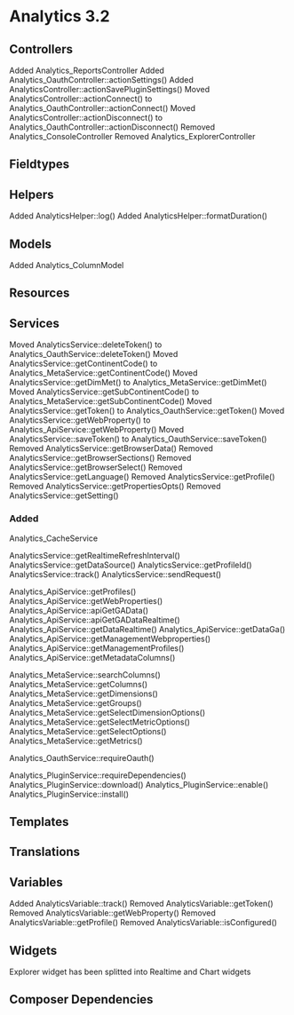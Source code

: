 # Analytics 3.2

## Controllers

Added Analytics_ReportsController
Added Analytics_OauthController::actionSettings()
Added AnalyticsController::actionSavePluginSettings()
Moved AnalyticsController::actionConnect() to Analytics_OauthController::actionConnect()
Moved AnalyticsController::actionDisconnect() to Analytics_OauthController::actionDisconnect()
Removed Analytics_ConsoleController
Removed Analytics_ExplorerController

## Fieldtypes

## Helpers

Added AnalyticsHelper::log()
Added AnalyticsHelper::formatDuration()

## Models

Added Analytics_ColumnModel

## Resources

## Services

Moved AnalyticsService::deleteToken() to Analytics_OauthService::deleteToken()
Moved AnalyticsService::getContinentCode() to Analytics_MetaService::getContinentCode()
Moved AnalyticsService::getDimMet() to Analytics_MetaService::getDimMet()
Moved AnalyticsService::getSubContinentCode() to Analytics_MetaService::getSubContinentCode()
Moved AnalyticsService::getToken() to Analytics_OauthService::getToken()
Moved AnalyticsService::getWebProperty() to Analytics_ApiService::getWebProperty()
Moved AnalyticsService::saveToken() to Analytics_OauthService::saveToken()
Removed AnalyticsService::getBrowserData()
Removed AnalyticsService::getBrowserSections()
Removed AnalyticsService::getBrowserSelect()
Removed AnalyticsService::getLanguage()
Removed AnalyticsService::getProfile()
Removed AnalyticsService::getPropertiesOpts()
Removed AnalyticsService::getSetting()


### Added


Analytics_CacheService

AnalyticsService::getRealtimeRefreshInterval()
AnalyticsService::getDataSource()
AnalyticsService::getProfileId()
AnalyticsService::track()
AnalyticsService::sendRequest()

Analytics_ApiService::getProfiles()
Analytics_ApiService::getWebProperties()
Analytics_ApiService::apiGetGAData()
Analytics_ApiService::apiGetGADataRealtime()
Analytics_ApiService::getDataRealtime()
Analytics_ApiService::getDataGa()
Analytics_ApiService::getManagementWebproperties()
Analytics_ApiService::getManagementProfiles()
Analytics_ApiService::getMetadataColumns()

Analytics_MetaService::searchColumns()
Analytics_MetaService::getColumns()
Analytics_MetaService::getDimensions()
Analytics_MetaService::getGroups()
Analytics_MetaService::getSelectDimensionOptions()
Analytics_MetaService::getSelectMetricOptions()
Analytics_MetaService::getSelectOptions()
Analytics_MetaService::getMetrics()

Analytics_OauthService::requireOauth()

Analytics_PluginService::requireDependencies()
Analytics_PluginService::download()
Analytics_PluginService::enable()
Analytics_PluginService::install()

## Templates

## Translations

## Variables

Added AnalyticsVariable::track()
Removed AnalyticsVariable::getToken()
Removed AnalyticsVariable::getWebProperty()
Removed AnalyticsVariable::getProfile()
Removed AnalyticsVariable::isConfigured()

## Widgets

Explorer widget has been splitted into Realtime and Chart widgets

## Composer Dependencies